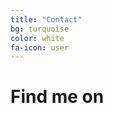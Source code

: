 ```yaml
---
title: "Contact"
bg: turquoise
color: white
fa-icon: user 
---
```


# Find me on

<br>

<div style="text-align: center; font-size: 20px;text-decoration: none;">

<a href="https://www.linkedin.com/in/rachelflynn27/" target="_blank"> <i class="fa fa-linkedin-square fa-4x"></i></a>
&nbsp;&nbsp;&nbsp;&nbsp;&nbsp;&nbsp;
<a href="mailto:rachelmarieflynn2@gmail.com" target="_blank"> <i class="fa fa-envelope-o fa-4x"></i></a>
&nbsp;&nbsp;&nbsp;&nbsp;&nbsp;&nbsp;
<a href="https://www.youtube.com/channel/UCPjGRD5NK_Ea7MraOEvVd6Q" target="_blank"> <i class="fa fa-youtube fa-4x"></i></a>
&nbsp;&nbsp;&nbsp;&nbsp;&nbsp;&nbsp;
<a href="https://github.com/rachelflynn" target="_blank"> <i class="fa fa-github-square fa-4x"></i></a>
&nbsp;&nbsp;&nbsp;&nbsp;&nbsp;&nbsp;
<a href="https://www.instagram.com/rachelflynnnn/" target="_blank"> <i class="fa fa-instagram fa-4x"></i></a>

</div>
